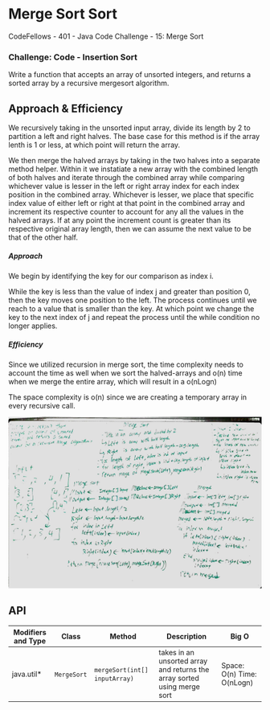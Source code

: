 # Merge Sort Sort
CodeFellows - 401 - Java
Code Challenge - 15: Merge Sort

### Challenge: Code - Insertion Sort
Write a function that accepts an array of unsorted integers, and returns a sorted array by a recursive mergesort algorithm.


## Approach & Efficiency

We recursively taking in the unsorted input array, divide its length by 2 to partition a left and right halves. The base case for this method is if the array lenth is 1 or less, at which point will return the array.

We then merge the halved arrays by taking in the two halves into a separate method helper. Within it we instatiate a new array with the combined length of both halves and iterate through the combined array while comparing whichever value is lesser in the left or right array index for each index position in the combined array. Whichever is lesser, we place that specific index value of either left or right at that point in the combined array and increment its respective counter to account for any all the values in the halved arrays. If at any point the increment count is greater than its respective original array length, then we can assume the next value to be that of the other half.

##### Approach
We begin by identifying the key for our comparison as index i.

While the key is less than the value of index j and greater than position 0, then the key moves one position to the left. The process continues until we reach to a value that is smaller than the key. At which point we change the key to the next index of j and repeat the process until the while condition no longer applies.

##### Efficiency
Since we utilized recursion in merge sort, the time complexity needs to account the time as well when we sort the halved-arrays and o(n) time when we merge the entire array, which will result in a o(nLogn)

The space complexity is o(n) since we are creating a temporary array in every recursive call.

![Merge Sort](../mergeSort.jpg)






## API
Modifiers and Type      | Class       | Method    | Description | Big O |
|---                    | ---         | ---     |         --- | --- |
|  java.util*      |`MergeSort `  | `mergeSort(int[] inputArray)`   | takes in an unsorted array and returns the array sorted using merge sort | Space: O(n) Time: O(nLogn)|
